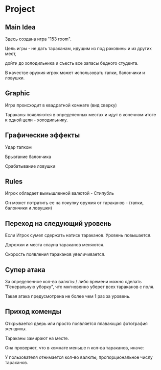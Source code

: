 # Project

## Main Idea
Здесь создана игра "153 room". 

Цель игры - не дать тараканам, идущим из под раковины и из других мест, 

дойти до холодильника и съесть все запасы бедного студента. 

В качестве оружия игрок может использовать тапки, балончики и ловушки.



## Graphic

Игра происходит в квадратной комнате (вид сверху)

Тараканы появляются в определенных местах и идут в конечном итоге к одной цели - холодильнику.

## Графические эффекты 
Удар тапком

Брызгание балончика

Срабатывание ловушки

## Rules
Игрок обладает вымышленной валютой - Стипубль

Он может потратить ее на покупку оружия от тараканов - (тапки, балончики и ловушки)
  
## Переход на следующий уровень
  Если Игрок сумел сдержать натиск тараканов. Уровень повышается. 
  
  Дорожки и места спауна тараканов меняются.
  
  Скорость появления тараканов увеличивается.

## Супер атака
  За определенное кол-во валюты / либо времени можно сделать "Генеральную уборку", что мнгновенно уберет всех тараканов с поля.
  
  Такая атака предусмотрена не более чем 1 раз за уровень.

## Приход коменды
  Открывается дверь или просто появляется плавающая фотография женщины. 
  
  Тараканы замирают на месте.
  
  Она проверяет, что в комнате меньше n кол-ва тараканов, иначе:
  
  У пользователя отнимается кол-во валюты, пропорциональное числу тараканов.
    
      
  
  
